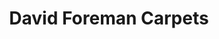 ---
title: "David Foreman Carpets"
url: /east-grinstead/david-foreman-carpets/
shop: interior decoration
---